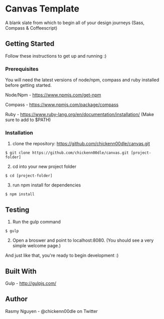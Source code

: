 # Canvas Template

A blank slate from which to begin all of your design journeys (Sass, Compass & Coffeescript)


## Getting Started

Follow these instructions to get up and running :)

### Prerequisites

You will need the latest versions of node/npm, compass and ruby installed before getting started.

Node/Npm -  https://www.npmjs.com/get-npm

Compass - https://www.npmjs.com/package/compass

Ruby - https://www.ruby-lang.org/en/documentation/installation/ (Make sure to add to $PATH)

### Installation

1. clone the repository: https://github.com/chickenn00dle/canvas.git

```
$ git clone https://github.com/chickenn00dle/canvas.git [project-folder]
```

2. cd into your new project folder

```
$ cd [project-folder]
```

3. run npm install for dependencies

```
$ npm install
```

## Testing

1. Run the gulp command

```
$ gulp
```

2. Open a broswer and point to localhost:8080. (You should see a very simple welcome page.)

And just like that, you're ready to begin development :)


## Built With

Gulp - http://gulpjs.com/


## Author

Rasmy Nguyen - @chickenn00dle on Twitter
